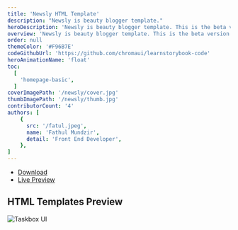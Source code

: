 ```yaml
---
title: 'Newsly HTML Template'
description: "Newsly is beauty blogger template."
heroDescription: 'Newsly is beauty blogger template. This is the beta version where everyone easy to development to next layout.'
overview: 'Newsly is beauty blogger template. This is the beta version where everyone easy to development to next layout. Newsly created using bootstrap 4 and responsive column and card. Compatible with various device screen size.'
order: null
themeColor: '#F96B7E'
codeGithubUrl: 'https://github.com/chromaui/learnstorybook-code'
heroAnimationName: 'float'
toc:
  [
    'homepage-basic',
  ]
coverImagePath: '/newsly/cover.jpg'
thumbImagePath: '/newsly/thumb.jpg'
contributorCount: '4'
authors: [
    {
      src: '/fatul.jpeg',
      name: 'Fathul Mundzir',
      detail: 'Front End Developer',
    },
]
---
```


<div class="btn-download">
  <ul class="listing-download">
    <li><a class="link-download paddle_button" data-theme="none" href="#!" data-product="614607">Download</a></li>
    <li><a class="link-demo" target="_blank" href="https://kontena.website/html/theme/newsly">Live Preview</a></li>
  </ul>
</div>

<h2>HTML Templates Preview</h2>

![Taskbox UI](/newsly/newsly.png)
